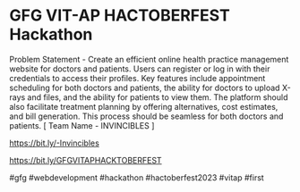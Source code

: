 # GFG VIT-AP HACTOBERFEST Hackathon 

Problem Statement - 
Create an efficient online health practice management website for doctors and patients. Users can register or log in with their credentials to access their profiles. Key features include appointment scheduling for both doctors and patients, the ability for doctors to upload X-rays and files, and the ability for patients to view them. The platform should also facilitate treatment planning by offering alternatives, cost estimates, and bill generation. This process should be seamless for both doctors and patients.
[ Team Name  -  INVINCIBLES ]

 https://bit.ly/-Invincibles

 https://bit.ly/GFGVITAPHACKTOBERFEST
 
 #gfg #webdevelopment #hackathon #hactoberfest2023 #vitap #first
